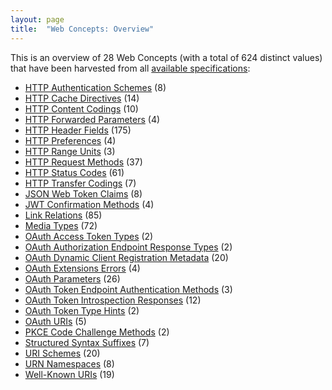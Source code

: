 ```yaml
---
layout: page
title:  "Web Concepts: Overview"
---
```


This is an overview of 28 Web Concepts (with a total of 624 distinct values) that have been harvested from all [available specifications](/specs):

* [HTTP Authentication Schemes](http-authentication-schemes) (8)
* [HTTP Cache Directives](http-cache-directives) (14)
* [HTTP Content Codings](http-content-codings) (10)
* [HTTP Forwarded Parameters](http-forwarded-parameters) (4)
* [HTTP Header Fields](http-headers) (175)
* [HTTP Preferences](http-preferences) (4)
* [HTTP Range Units](http-range-units) (3)
* [HTTP Request Methods](http-methods) (37)
* [HTTP Status Codes](http-status-codes) (61)
* [HTTP Transfer Codings](http-transfer-codings) (7)
* [JSON Web Token Claims](jwt-claims) (8)
* [JWT Confirmation Methods](jwt-confirmation-methods) (4)
* [Link Relations](link-relations) (85)
* [Media Types](media-types) (72)
* [OAuth Access Token Types](oauth-access-token-types) (2)
* [OAuth Authorization Endpoint Response Types](oauth-authorization-endpoint-response-types) (2)
* [OAuth Dynamic Client Registration Metadata](oauth-client-metadata) (20)
* [OAuth Extensions Errors](oauth-extension-errors) (4)
* [OAuth Parameters](oauth-parameters) (26)
* [OAuth Token Endpoint Authentication Methods](oauth-token-endpoint-auth-methods) (3)
* [OAuth Token Introspection Responses](oauth-token-introspection-responses) (12)
* [OAuth Token Type Hints](oauth-token-type-hints) (2)
* [OAuth URIs](oauth-uris) (5)
* [PKCE Code Challenge Methods](pkce-code-challenge-methods) (2)
* [Structured Syntax Suffixes](structured-syntax-suffixes) (7)
* [URI Schemes](uri-schemes) (20)
* [URN Namespaces](urn-namespaces) (8)
* [Well-Known URIs](well-known-uris) (19)
